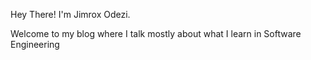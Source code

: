 Hey There! I'm Jimrox Odezi.

Welcome to my blog where I talk mostly about what I learn in Software Engineering
